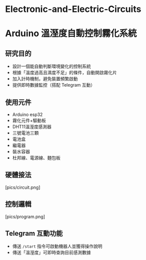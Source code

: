 # Electronic-and-Electric-Circuits
# Arduino 溫溼度自動控制霧化系統

## 研究目的

- 設計一個能自動判斷環境變化的控制系統
- 根據「溫度過高且濕度不足」的條件，自動開啟霧化片
- 加入計時機制，避免裝置頻繁啟動
- 提供即時數據監控（搭配 Telegram 互動）

## 使用元件

- Arduino esp32
- 霧化元件+驅動板
- DHT11溫溼度感測器
- 三號電池三顆
- 電池盒
- 繼電器
- 裝水容器
- 杜邦線、電源線、麵包板

## 硬體接法
[pics/circuit.png]

## 控制邏輯
[pics/program.png]


## Telegram 互動功能

- 傳送 `/start` 指令可啟動機器人並獲得操作說明
- 傳送「溫溼度」可即時查詢目前感測數據
